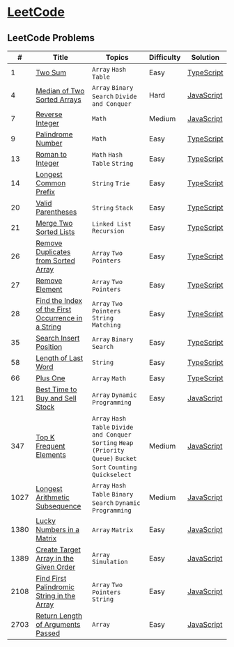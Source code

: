 # [LeetCode](https://leetcode.com/problemset/all/)

## LeetCode Problems

| #    | Title                                                                                                                                   | Topics                                                                                                             | Difficulty | Solution                                                                                   |
| ---- | --------------------------------------------------------------------------------------------------------------------------------------- | ------------------------------------------------------------------------------------------------------------------ | ---------- | ------------------------------------------------------------------------------------------ |
| 1    | [Two Sum](https://leetcode.com/problems/two-sum/)                                                                                       | `Array` `Hash Table`                                                                                               | Easy       | [TypeScript](https://github.com/cundodev/leetcode-solutions/blob/master/Solutions/1.ts)    |
| 4    | [Median of Two Sorted Arrays](https://leetcode.com/problems/median-of-two-sorted-arrays/)                                               | `Array` `Binary Search` `Divide and Conquer`                                                                       | Hard       | [JavaScript](https://github.com/cundodev/leetcode-solutions/blob/master/Solutions/4.js)    |
| 7    | [Reverse Integer](https://leetcode.com/problems/reverse-integer/)                                                                       | `Math`                                                                                                             | Medium     | [JavaScript](https://github.com/cundodev/leetcode-solutions/blob/master/Solutions/7.js)    |
| 9    | [Palindrome Number](https://leetcode.com/problems/palindrome-number/)                                                                   | `Math`                                                                                                             | Easy       | [TypeScript](https://github.com/cundodev/leetcode-solutions/blob/master/Solutions/9.ts)    |
| 13   | [Roman to Integer](https://leetcode.com/problems/roman-to-integer/)                                                                     | `Math` `Hash Table` `String`                                                                                       | Easy       | [TypeScript](https://github.com/cundodev/leetcode-solutions/blob/master/Solutions/13.ts)   |
| 14   | [Longest Common Prefix](https://leetcode.com/problems/longest-common-prefix/)                                                           | `String` `Trie`                                                                                                    | Easy       | [TypeScript](https://github.com/cundodev/leetcode-solutions/blob/master/Solutions/14.ts)   |
| 20   | [Valid Parentheses](https://leetcode.com/problems/valid-parentheses/)                                                                   | `String` `Stack`                                                                                                   | Easy       | [TypeScript](https://github.com/cundodev/leetcode-solutions/blob/master/Solutions/20.ts)   |
| 21   | [Merge Two Sorted Lists](https://leetcode.com/problems/merge-two-sorted-lists/)                                                         | `Linked List` `Recursion`                                                                                          | Easy       | [TypeScript](https://github.com/cundodev/leetcode-solutions/blob/master/Solutions/21.ts)   |
| 26   | [Remove Duplicates from Sorted Array](https://leetcode.com/problems/remove-duplicates-from-sorted-array/)                               | `Array` `Two Pointers`                                                                                             | Easy       | [TypeScript](https://github.com/cundodev/leetcode-solutions/blob/master/Solutions/26.ts)   |
| 27   | [Remove Element](https://leetcode.com/problems/remove-element/)                                                                         | `Array` `Two Pointers`                                                                                             | Easy       | [TypeScript](https://github.com/cundodev/leetcode-solutions/blob/master/Solutions/27.ts)   |
| 28   | [Find the Index of the First Occurrence in a String](https://leetcode.com/problems/find-the-index-of-the-first-occurrence-in-a-string/) | `Array` `Two Pointers` `String Matching`                                                                           | Easy       | [TypeScript](https://github.com/cundodev/leetcode-solutions/blob/master/Solutions/28.ts)   |
| 35   | [Search Insert Position](https://leetcode.com/problems/search-insert-position/)                                                         | `Array` `Binary Search`                                                                                            | Easy       | [TypeScript](https://github.com/cundodev/leetcode-solutions/blob/master/Solutions/35.ts)   |
| 58   | [Length of Last Word](https://leetcode.com/problems/length-of-last-word/)                                                               | `String`                                                                                                           | Easy       | [TypeScript](https://github.com/cundodev/leetcode-solutions/blob/master/Solutions/58.ts)   |
| 66   | [Plus One](https://leetcode.com/problems/plus-one/)                                                                                     | `Array` `Math`                                                                                                     | Easy       | [TypeScript](https://github.com/cundodev/leetcode-solutions/blob/master/Solutions/66.ts)   |
| 121  | [Best Time to Buy and Sell Stock](https://leetcode.com/problems/best-time-to-buy-and-sell-stock/)                                       | `Array` `Dynamic Programming`                                                                                      | Easy       | [JavaScript](https://github.com/cundodev/leetcode-solutions/blob/master/Solutions/121.js)  |
| 347  | [Top K Frequent Elements](https://leetcode.com/problems/top-k-frequent-elements/description/)                                           | `Array` `Hash Table` `Divide and Conquer` `Sorting` `Heap (Priority Queue)` `Bucket Sort` `Counting` `Quickselect` | Medium     | [JavaScript](https://github.com/cundodev/leetcode-solutions/blob/master/Solutions/347.js)  |
| 1027 | [Longest Arithmetic Subsequence](https://leetcode.com/problems/longest-arithmetic-subsequence/)                                         | `Array` `Hash Table` `Binary Search` `Dynamic Programming`                                                         | Medium     | [JavaScript](https://github.com/cundodev/leetcode-solutions/blob/master/Solutions/1027.js) |
| 1380 | [Lucky Numbers in a Matrix](https://leetcode.com/problems/lucky-numbers-in-a-matrix/)                                                   | `Array` `Matrix`                                                                                                   | Easy       | [JavaScript](https://github.com/cundodev/leetcode-solutions/blob/master/Solutions/1380.js) |
| 1389 | [Create Target Array in the Given Order](https://leetcode.com/problems/create-target-array-in-the-given-order/)                         | `Array` `Simulation`                                                                                               | Easy       | [JavaScript](https://github.com/cundodev/leetcode-solutions/blob/master/Solutions/1389.js) |
| 2108 | [Find First Palindromic String in the Array](https://leetcode.com/problems/find-first-palindromic-string-in-the-array/)                 | `Array` `Two Pointers` `String`                                                                                    | Easy       | [JavaScript](https://github.com/cundodev/leetcode-solutions/blob/master/Solutions/2108.js) |
| 2703 | [Return Length of Arguments Passed](https://leetcode.com/problems/return-length-of-arguments-passed/description/)                       | `Array`                                                                                                            | Easy       | [JavaScript](https://github.com/cundodev/leetcode-solutions/blob/master/Solutions/2703.js) |

